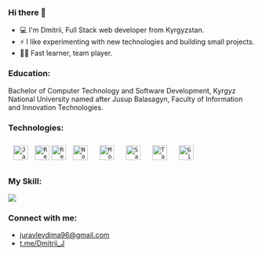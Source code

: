 ### Hi there 👋

- 💻 I'm Dmitrii, Full Stack web developer from Kyrgyzstan.
- ⚡ I like experimenting with new technologies and building small projects.
- ✍🏻 Fast learner, team player.

### Education:

Bachelor of Computer Technology and Software Development, Kyrgyz National University named after Jusup Balasagyn, Faculty of Information and Innovation Technologies.

### Technologies:

<code><img style="margin: 10px" src="https://api.iconify.design/logos:javascript.svg" alt="JavaScript" height="30" title="JavaScript" /></code>
<code><img style="margin 10px" src="https://api.iconify.design/vscode-icons:file-type-reactjs.svg" alt="ReactJS" height="30" title="React" /></code>
<code><img style="margin 10px" src="https://api.iconify.design/logos:redux.svg" alt="Redux" height="30" title="Redux" /></code>
<code><img style="margin: 10px" src="https://api.iconify.design/logos:nodejs.svg" alt="Node" height="30" title="Node.js" /></code>
<code><img style="margin: 10px" src="https://api.iconify.design/vscode-icons:file-type-mongo.svg" alt="Mongo" height="30" title="MongoDB" /></code>
<code><img style="margin: 10px" src="https://api.iconify.design/logos:sass.svg" alt="Sass" height="30" title="Sass" /></code>
<code><img style="margin: 10px" src="https://api.iconify.design/logos:tailwindcss-icon.svg" alt="TailwindCSS" height="30" title="TailwindCSS" /></code>
<code><img style="margin: 10px" src="https://api.iconify.design/logos:git.svg" alt="Git" height="30" title="Git" /></code>

### My Skill:

<a href="https://www.codewars.com/users/juravlevdima"><img src="https://www.codewars.com/users/juravlevdima/badges/large"></a>

### Connect with me:
- juravlevdima96@gmail.com
- <a href="https://t.me/Dmitrii_J">t.me/Dmitrii_J</a>

<!--
**juravlevdima/juravlevdima** is a ✨ _special_ ✨ repository because its `README.md` (this file) appears on your GitHub profile.

<code></code>

Here are some ideas to get you started:

- 🔭 I’m currently working on ...
- 🌱 I’m currently learning ...
- 👯 I’m looking to collaborate on ...
- 🤔 I’m looking for help with ...
- 💬 Ask me about ...
- 📫 How to reach me: ...
- 😄 Pronouns: ...
- ⚡ Fun fact: ...
-->
